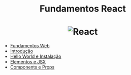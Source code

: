 <h1 align="center">Fundamentos React</h1>

<h1 align="center">
    <img alt="React" title="react" src="https://i.imgur.com/jgNrYhw.png"> </br>
</h1>

- [Fundamentos Web](https://github.com/the-akira/Fundamentos-React/blob/master/01_Fundamentos%20Web/O%20Protocolo%20HTTP.md)
- [Introdução](https://github.com/the-akira/Fundamentos-React/blob/master/02_Introdu%C3%A7%C3%A3o/React.md)
- [Hello World e Instalação](https://github.com/the-akira/Fundamentos-React/blob/master/03_Hello%20World%20e%20Instala%C3%A7%C3%A3o/Instala%C3%A7%C3%A3o.md)
- [Elementos e JSX](https://github.com/the-akira/Fundamentos-React/blob/master/04_Elementos%20e%20JSX/Elementos%20e%20JSX.md)
- [Components e Props](https://github.com/the-akira/Fundamentos-React/blob/master/05_Components%20e%20Props/Components%20e%20Props.md)
